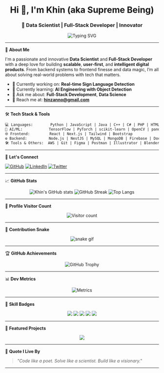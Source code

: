 <h1 align="center">Hi 👋, I'm Khin (aka Supreme Being)</h1>
<h3 align="center">🚀 Data Scientist | Full-Stack Developer | Innovator</h3>

<p align="center">
  <img src="https://readme-typing-svg.demolab.com?font=Fira+Code&size=22&pause=1000&center=true&width=435&lines=Turning+ideas+into+intelligent+solutions.;Building+cool+stuff+with+AI+%26+code." alt="Typing SVG" />
</p>

---

🌟 **About Me**

I'm a passionate and innovative **Data Scientist** and **Full-Stack Developer** with a deep love for building **scalable**, **user-first**, and **intelligent digital products**. From backend systems to frontend finesse and data magic, I’m all about solving real-world problems with tech that matters.

- 🔭 Currently working on: **Real-time Sign Language Detection**
- 🌱 Currently learning: **AI Engineering with Object Detection**
- 💬 Ask me about: **Full-Stack Development**, **Data Science**
- 📩 Reach me at: **hinzanno@gmail.com**

---

🛠️ **Tech Stack & Tools**

```txt
💻 Languages:        Python | JavaScript | Java | C++ | C# | PHP | HTML | CSS | Pug
🧠 AI/ML:            TensorFlow | PyTorch | scikit-learn | OpenCV | pandas | seaborn
🌐 Frontend:         React | Next.js | Tailwind | Bootstrap
⚙️ Backend:          Node.js | NestJS | MySQL | MongoDB | Firebase | Docker
🛠️ Tools & Others:  AWS | Git | Figma | Postman | Illustrator | Blender | Linux | CanvasJS
```

---

📱 **Let's Connect**

[![GitHub](https://img.shields.io/badge/GitHub-Khin--90-black?logo=github&style=flat-square)](https://github.com/Khin-90)
[![LinkedIn](https://img.shields.io/badge/LinkedIn-4shedo-blue?logo=linkedin&style=flat-square)](https://www.linkedin.com/in/4shedo)
[![Twitter](https://img.shields.io/badge/Twitter-2shedo-1DA1F2?logo=twitter&style=flat-square)](https://twitter.com/2shedo)

---

📈 **GitHub Stats**
<p align="center">
  <img src="https://github-readme-stats.vercel.app/api?username=Khin-90&show_icons=true&theme=radical" alt="Khin's GitHub stats" />
  <img src="https://github-readme-streak-stats.herokuapp.com?user=Khin-90&theme=radical" alt="GitHub Streak" />
  <img src="https://github-readme-stats.vercel.app/api/top-langs/?username=Khin-90&layout=compact&theme=radical" alt="Top Langs" />
</p>

---

📅 **Profile Visitor Count**
<p align="center">
  <img src="https://komarev.com/ghpvc/?username=Khin-90&style=flat-square&color=blue" alt="Visitor count"/>
</p>

---

🧠 **Contribution Snake**
<p align="center">
  <img src="https://raw.githubusercontent.com/Khin-90/Khin-90/output/github-contribution-grid-snake.svg" alt="snake gif"/>
</p>

---

🏆 **GitHub Achievements**
<p align="center">
  <img src="https://github-profile-trophy.vercel.app/?username=Khin-90&theme=radical&no-frame=true&column=4" alt="GitHub Trophy"/>
</p>

---

📊 **Dev Metrics**
<p align="center">
  <img src="https://raw.githubusercontent.com/Khin-90/Khin-90/master/github-metrics.svg" alt="Metrics"/>
</p>

---

🌟 **Skill Badges**
<p align="center">
  <img src="https://img.shields.io/badge/Python-3776AB?style=for-the-badge&logo=python&logoColor=white"/>
  <img src="https://img.shields.io/badge/React-20232A?style=for-the-badge&logo=react&logoColor=61DAFB"/>
  <img src="https://img.shields.io/badge/Node.js-339933?style=for-the-badge&logo=nodedotjs&logoColor=white"/>
  <img src="https://img.shields.io/badge/TensorFlow-FF6F00?style=for-the-badge&logo=TensorFlow&logoColor=white"/>
  <img src="https://img.shields.io/badge/PostgreSQL-4169E1?style=for-the-badge&logo=postgresql&logoColor=white"/>
</p>

---

📂 **Featured Projects**
<p align="center">
  <a href="https://github.com/Khin-90/PochiYangu">
    <img src="https://github-readme-stats.vercel.app/api/pin/?username=Khin-90&repo=PochiYangu&theme=radical" />
  </a>
</p>

---

🔹 **Quote I Live By**
> _"Code like a poet. Solve like a scientist. Build like a visionary."_

---
